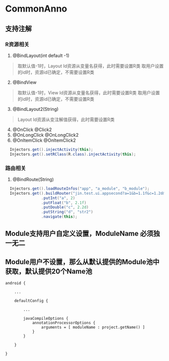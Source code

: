 # CommonAnno

## 支持注解
### R资源相关 
1. @BindLayout(int default -1)
> 取默认值-1时，Layout Id资源从变量名获得，此时需要设置R类
> 取用户设置的id时，资源id已确定，不需要设置R类
2. @BindView
> 取默认值-1时，View Id资源从变量名获得，此时需要设置R类
> 取用户设置的id时，资源id已确定，不需要设置R类
3. @BindLayout2(String)
> Layout Id资源从变注解值获得，此时需要设置R类
4. @OnClick @Click2
5. @OnLongClick @OnLongClick2
6. @OnItemClick @OnItemClick2

```Java
  Injectors.get().injectActivity(this);
  Injectors.get().setRClass(R.class).injectActivity(this);
```

### 路由相关
1. @BindRoute(String)

```Java
  Injectors.get().loadRouteInfos("app", "a_module", "b_module");
  Injectors.get().buildRouter("jin.test.ui.appsecond?a=1&b=1.1f&c=1.2d&d=str")
                .putInt("a", 2)
                .putFloat("b", 2.1f)
                .putDouble("c", 2.2d)
                .putString("d", "str2")
                .navigate(this);
```

## Module支持用户自定义设置，ModuleName 必须独一无二
## Module用户不设置，那么从默认提供的Module池中获取，默认提供20个Name池
```Gradle
android {

    ...

    defaultConfig {
    
        ...

        javaCompileOptions {
            annotationProcessorOptions {
                arguments = [ moduleName : project.getName() ]
            }
        }

    }

}
```
